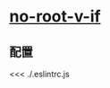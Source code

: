 
# [no-root-v-if](https://eslint.vuejs.org/rules/no-root-v-if.html)

## 配置

<<< ./.eslintrc.js
        